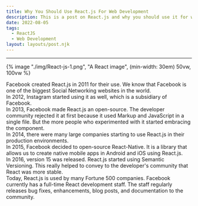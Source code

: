 ```yaml
---
title: Why You Should Use React.js For Web Development
description: This is a post on React.js and why you should use it for web development
date: 2022-08-05
tags:
  - ReactJS
  - Web Development
layout: layouts/post.njk
---
```


---

{% image "./img/React-js-1.png", "A React image", (min-width: 30em) 50vw, 100vw %}

Facebook created React.js in 2011 for their use. We know that Facebook is one of the biggest Social Networking websites in the world.
<br />
In 2012, Instagram started using it as well, which is a subsidiary of Facebook.
<br />
In 2013, Facebook made React.js an open-source. The developer community rejected it at first because it used Markup and JavaScript in a single file. But the more people who experimented with it started embracing the component.
<br />
In 2014, there were many large companies starting to use React.js in their production environments.
<br />
In 2015, Facebook decided to open-source React-Native. It is a library that allows us to create native mobile apps in Android and iOS using React.js.
<br />
In 2016, version 15 was released. React.js started using Semantic Versioning. This really helped to convey to the developer's community that React was more stable.
<br />
Today, React.js is used by many Fortune 500 companies. Facebook currently has a full-time React development staff. The staff regularly releases bug fixes, enhancements, blog posts, and documentation to the community.